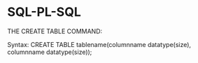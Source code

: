 # SQL-PL-SQL

THE CREATE TABLE COMMAND:

Syntax:
        CREATE TABLE tablename(columnname datatype(size), columnname datatype(size));
